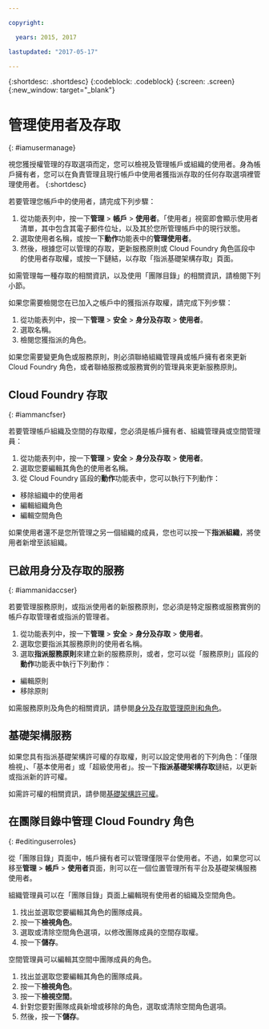 ```yaml
---

copyright:

  years: 2015, 2017

lastupdated: "2017-05-17"

---
```


{:shortdesc: .shortdesc}
{:codeblock: .codeblock}
{:screen: .screen}
{:new_window: target="_blank"}

# 管理使用者及存取
{: #iamusermanage}

視您獲授權管理的存取選項而定，您可以檢視及管理帳戶或組織的使用者。身為帳戶擁有者，您可以在負責管理且現行帳戶中使用者獲指派存取的任何存取選項裡管理使用者。
{:shortdesc}

若要管理您帳戶中的使用者，請完成下列步驟：

1. 從功能表列中，按一下**管理** &gt; **帳戶** &gt; **使用者**。「使用者」視窗即會顯示使用者清單，其中包含其電子郵件位址，以及其於您所管理帳戶中的現行狀態。 
2. 選取使用者名稱，或按一下**動作**功能表中的**管理使用者**。 
3. 然後，根據您可以管理的存取，更新服務原則或 Cloud Foundry 角色區段中的使用者存取權，或按一下鏈結，以存取「指派基礎架構存取」頁面。

如需管理每一種存取的相關資訊，以及使用「團隊目錄」的相關資訊，請檢閱下列小節。

如果您需要檢閱您在已加入之帳戶中的獲指派存取權，請完成下列步驟：

1. 從功能表列中，按一下**管理** &gt; **安全** &gt; **身分及存取** &gt; **使用者**。 
2. 選取名稱。 
3. 檢閱您獲指派的角色。

如果您需要變更角色或服務原則，則必須聯絡組織管理員或帳戶擁有者來更新 Cloud Foundry 角色，或者聯絡服務或服務實例的管理員來更新服務原則。

## Cloud Foundry 存取
{: #iammancfser}

若要管理帳戶組織及空間的存取權，您必須是帳戶擁有者、組織管理員或空間管理員：

1. 從功能表列中，按一下**管理** &gt; **安全** &gt; **身分及存取** &gt; **使用者**。 
2. 選取您要編輯其角色的使用者名稱。
3. 從 Cloud Foundry 區段的**動作**功能表中，您可以執行下列動作：

  * 移除組織中的使用者
  * 編輯組織角色
  * 編輯空間角色

如果使用者還不是您所管理之另一個組織的成員，您也可以按一下**指派組織**，將使用者新增至該組織。 


## 已啟用身分及存取的服務
{: #iammanidaccser}

若要管理服務原則，或指派使用者的新服務原則，您必須是特定服務或服務實例的帳戶存取管理者或指派的管理者。

1. 從功能表列中，按一下**管理** &gt; **安全** &gt; **身分及存取** &gt; **使用者**。 
2. 選取您要指派其服務原則的使用者名稱。
3. 選取**指派服務原則**來建立新的服務原則，或者，您可以從「服務原則」區段的**動作**功能表中執行下列動作：
  
  * 編輯原則
  * 移除原則

如需服務原則及角色的相關資訊，請參閱[身分及存取管理原則和角色](/docs/iam/users_roles.html#iamusermanpol)。

## 基礎架構服務

如果您具有指派基礎架構許可權的存取權，則可以設定使用者的下列角色：「僅限檢視」、「基本使用者」或「超級使用者」。按一下**指派基礎架構存取**鏈結，以更新或指派新的許可權。

如需許可權的相關資訊，請參閱[基礎架構許可權](/docs/iam/users_roles.html#infrapermissions)。

## 在團隊目錄中管理 Cloud Foundry 角色
{: #editinguserroles}

從「團隊目錄」頁面中，帳戶擁有者可以管理僅限平台使用者。不過，如果您可以移至**管理** &gt; **帳戶** &gt; **使用者**頁面，則可以在一個位置管理所有平台及基礎架構服務使用者。

組織管理員可以在「團隊目錄」頁面上編輯現有使用者的組織及空間角色。

1. 找出並選取您要編輯其角色的團隊成員。
2. 按一下**檢視角色**。
3. 選取或清除空間角色選項，以修改團隊成員的空間存取權。
4. 按一下**儲存**。

空間管理員可以編輯其空間中團隊成員的角色。

1. 找出並選取您要編輯其角色的團隊成員。
2. 按一下**檢視角色**。
3. 按一下**檢視空間**。
4. 針對您要對團隊成員新增或移除的角色，選取或清除空間角色選項。
5. 然後，按一下**儲存**。
